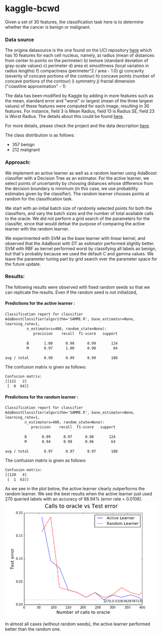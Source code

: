 # kaggle-bcwd

Given a set of 30 features, the classification task here is to determine whether the cancer is benign or malignant. 

### Data source
The origina datasource is the one found on the UCI repository [here](https://archive.ics.uci.edu/ml/datasets/Breast+Cancer+Wisconsin+(Original)) which has 10 features for each cell nucleus, namely,
a) radius (mean of distances from center to points on the perimeter) b) texture (standard deviation of gray-scale values) c) perimeter d) area e) smoothness (local variation in radius lengths) f) compactness (perimeter^2 / area - 1.0) g) concavity (severity of concave portions of the contour) h) concave points (number of concave portions of the contour) i) symmetry j) fractal dimension ("coastline approximation" - 1)

The data has been modified by Kaggle by adding in more features such as the mean, standard error and "worst" or largest (mean of the three largest values) of these features were computed for each image, resulting in 30 features. For instance, field 3 is Mean Radius, field 13 is Radius SE, field 23 is Worst Radius. The details about this could be found [here](https://www.kaggle.com/uciml/breast-cancer-wisconsin-data).

For more details, please check the project and the data description [here](https://archive.ics.uci.edu/ml/machine-learning-databases/breast-cancer-wisconsin/breast-cancer-wisconsin.names).

The class distribution is as follows:
- 357 benign
- 212 malignant

### Approach:

We implement an active learner as well as a random learner using AdaBoost classifier with a Decision Tree as an estimator. For the active learner, we select points of uncertainity by choosing distances whose difference from the decision boundary is minimum (in this case, we use probability estimates given by the classifier). The random learner chooses points at random for the classification task. 

We start with an initial batch size of randomly selected points for both the classifiers, and vary the batch sizes and the number of total available calls to the oracle. We did not perform a grid search of the parameters for the classifer, since that would defeat the purpose of comparing the active learner with the random learner. 

We experimented with SVM as the base learner with linear kernel, and observed that the AdaBoost with DT as estimator performed slightly better. SVM with RBF as kernel performed worst by classifying all labels as benign, but that's probably because we used the default C and gamma values. We leave the parameter tuning part by grid search over the parameter space for the future update.

### Results:
The following results were observed with fixed random seeds so that we can replicate the results. Even if the random seed is not initialized, 

#### Predictions for the active learner :
```
Classification report for classifier AdaBoostClassifier(algorithm='SAMME.R', base_estimator=None, learning_rate=1,
          n_estimators=400, random_state=None):
             precision    recall  f1-score   support

          B       1.00      0.98      0.99       124
          M       0.97      1.00      0.98        64

avg / total       0.99      0.99      0.99       188
```
The confusion matrix is given as follows:
```
Confusion matrix:
[[122   2]
 [  0  64]]
 ```
 
 #### Predictions for the random learner :
 ```
Classification report for classifier AdaBoostClassifier(algorithm='SAMME.R', base_estimator=None, learning_rate=1,
          n_estimators=400, random_state=None):
             precision    recall  f1-score   support

          B       0.99      0.97      0.98       124
          M       0.94      0.98      0.96        64

avg / total       0.97      0.97      0.97       188
```
The confusion matrix is given as follows:
```
Confusion matrix:
[[120   4]
 [  1  63]]
```

As we see in the plot below, the active learner clearly outperforms the random learner. We see the best results when the active learner just used 270 queried labels with an accuracy of 98.94%  (error rate = 0.0106).
![alt text](https://github.com/MascarenhasV/kaggle-bcwd/blob/master/plots/plot.png "Active vs. Random Learner")

In almost all cases (without random seeds), the active learner performed better than the random one. 

